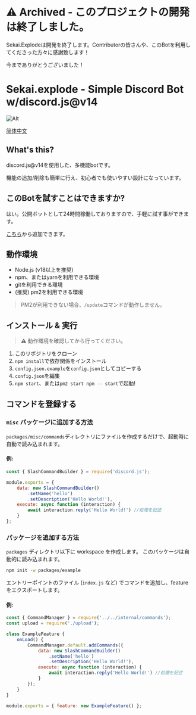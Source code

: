 # ⚠️ Archived - このプロジェクトの開発は終了しました。
Sekai.Explodeは開発を終了します。Contributorの皆さんや、このBotを利用してくださった方々に感謝致します！

今までありがとうございました！

# Sekai.explode - Simple Discord Bot w/discord.js@v14

![Alt](https://repobeats.axiom.co/api/embed/b7fc33791d3233660e7c02524ace22c31b66e890.svg "Repobeats analytics image")

[简体中文](README_CN.md)

## What's this?
discord.js@v14を使用した、多機能botです。

機能の追加/削除も簡単に行え、初心者でも使いやすい設計になっています。

## このBotを試すことはできますか?
はい。公開ボットとして24時間稼働しておりますので、手軽に試す事ができます。

[こちら](https://discord.com/api/oauth2/authorize?client_id=1144600133762293800&permissions=8&scope=bot)から追加できます。

## 動作環境
* Node.js (v18以上を推奨)
* npm、またはyarnを利用できる環境
* gitを利用できる環境
* (推奨) pm2を利用できる環境
> PM2が利用できない場合、`/update`コマンドが動作しません。

## インストール & 実行

> ⚠ 動作環境を確認してから行ってください。

1. このリポジトリをクローン
2. `npm install`で依存関係をインストール
3. `config.json.example`を`config.json`としてコピーする
4. `config.json`を編集
6. `npm start`、または`pm2 start npm -- start`で起動!


## コマンドを登録する

### `misc` パッケージに追加する方法
`packages/misc/commands`ディレクトリにファイルを作成するだけで、起動時に自動で読み込まれます。

#### 例:
```js
const { SlashCommandBuilder } = require('discord.js');

module.exports = {
    data: new SlashCommandBuilder()
        .setName('hello')
        .setDescription('Hello World!'),
    execute: async function (interaction) {
        await interaction.reply('Hello World!') //処理を記述
    }
};
```

### パッケージを追加する方法
`packages` ディレクトリ以下に workspace を作成します。
このパッケージは自動的に読み込まれます。
```sh
npm init -w packages/example
```

エントリーポイントのファイル (`index.js` など) でコマンドを追加し、feature をエクスポートします。

#### 例:
```js
const { CommandManager } = require('../../internal/commands');
const upload = require('./upload');

class ExampleFeature {
	onLoad() {
		CommandManager.default.addCommands({
            data: new SlashCommandBuilder()
                .setName('hello')
                .setDescription('Hello World!'),
            execute: async function (interaction) {
                await interaction.reply('Hello World!') //処理を記述
            }
        });
	}
}

module.exports = { feature: new ExampleFeature() };
```
